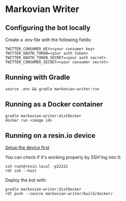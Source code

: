 # Markovian Writer

## Configuring the bot locally

Create a .env file with the following fields:
```
TWITTER_CONSUMER_KEY=<your consumer key>
TWITTER_OAUTH_TOKEN=<your auth token>
TWITTER_OAUTH_TOKEN_SECRET=<your auth secret>
TWITTER_CONSUMER_SECRET=<your consumer secret>
```

## Running with Gradle

`source .env && gradle markovian-writer:run`


## Running as a Docker container

```
gradle markovian-writer:distDocker
docker run <image id>
```

## Running on a resin.io device

[Setup the device first](https://resinos.io/docs/raspberry-pi2/gettingstarted/)

You can check if it's working properly by SSH'ing into it:

```
ssh root@resin.local -p22222
rdt ssh --host
```

Deploy the bot with:
```
gradle markovian-writer:distDocker
rdt push --source markovian-writer/build/docker/
```